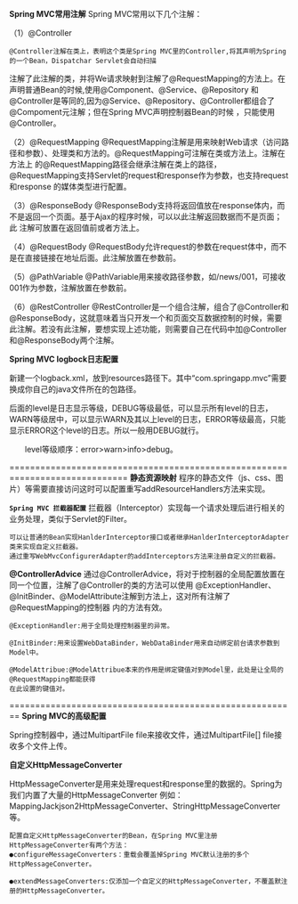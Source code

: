**Spring MVC常用注解**
Spring MVC常用以下几个注解：

（1）@Controller

    @Controller注解在类上，表明这个类是Spring MVC里的Controller,将其声明为Spring的一个Bean，Dispatchar Servlet会自动扫描
 注解了此注解的类，并将We请求映射到注解了@RequestMapping的方法上。在声明普通Bean的时候,使用@Component、@Service、@Repository
 和@Controller是等同的,因为@Service、@Repository、@Controller都组合了@Compoment元注解；但在Spring MVC声明控制器Bean的时候
 ，只能使用@Controller。
 
（2）@RequestMapping
    @RequestMapping注解是用来映射Web请求（访问路径和参数）、处理类和方法的。@RequestMapping可注解在类或方法上。注解在方法上
 的@RequestMapping路径会继承注解在类上的路径，@RequestMapping支持Servlet的request和response作为参数，也支持request和response
 的媒体类型进行配置。
 
（3）@ResponseBody
    @ResponseBody支持将返回值放在response体内，而不是返回一个页面。基于Ajax的程序时候，可以以此注解返回数据而不是页面；此
 注解可放置在返回值前或者方法上。
 
（4）@RequestBody
    @RequestBody允许request的参数在request体中，而不是在直接链接在地址后面。此注解放置在参数前。
    
（5）@PathVariable
    @PathVariable用来接收路径参数，如/news/001，可接收001作为参数，注解放置在参数前。
    
（6）@RestController
    @RestController是一个组合注解，组合了@Controller和@ResponseBody，这就意味着当只开发一个和页面交互数据控制的时候，需要
 此注解。若没有此注解，要想实现上述功能，则需要自己在代码中加@Controller和@ResponseBody两个注解。
    
**Spring MVC logbock日志配置**

新建一个logback.xml，放到resources路径下。其中“com.springapp.mvc”需要换成你自己的java文件所在的包路径。

后面的level是日志显示等级，DEBUG等级最低，可以显示所有level的日志，WARN等级居中，可以显示WARN及其以上level的日志，ERROR等级最高，只能显示ERROR这个level的日志。所以一般用DEBUG就行。

　　level等级顺序：error>warn>info>debug。


=============================================================================
**静态资源映射**
程序的静态文件（js、css、图片）等需要直接访问这时可以配置重写addResourceHandlers方法来实现。

**`Spring MVC 拦截器配置`**
    拦截器（Interceptor）实现每一个请求处理后进行相关的业务处理，类似于Servlet的Filter。
    
    可以让普通的Bean实现HanlderInterceptor接口或者继承HanlderInterceptorAdapter类来实现自定义拦截器。
    通过重写WebMvcConfigurerAdapter的addInterceptors方法来注册自定义的拦截器。
    
    
**@ControllerAdvice**
    通过@ControllerAdvice，将对于控制器的全局配置放置在同一个位置，注解了@Controller的类的方法可以使用
    @ExceptionHandler、@InitBinder、@ModelAttribute注解到方法上，这对所有注解了@RequestMapping的控制器
    内的方法有效。
    
    @ExceptionHandler:用于全局处理控制器里的异常。
    
    @InitBinder:用来设置WebDataBinder，WebDataBinder用来自动绑定前台请求参数到Model中。
    
    @ModelAttribue:@ModelAttribue本来的作用是绑定键值对到Model里，此处是让全局的@RequestMapping都能获得
    在此设置的键值对。
 
========================================================
**Spring MVC的高级配置**

Spring控制器中，通过MultipartFile file来接收文件，通过MultipartFile[] file接收多个文件上传。

**自定义HttpMessageConverter**

HttpMessageConverter是用来处理request和response里的数据的。Spring为我们内置了大量的HttpMessageConverter
例如：MappingJackjson2HttpMessageConverter、StringHttpMessageConverter等。

    配置自定义HttpMessageConverter的Bean，在Spring MVC里注册HttpMessageConverter有两个方法：
    ●configureMessageConverters：重载会覆盖掉Spring MVC默认注册的多个HttpMessageConverter。
    
    ●extendMessageConverters:仅添加一个自定义的HttpMessageConverter，不覆盖默注册的HttpMessageConverter。
